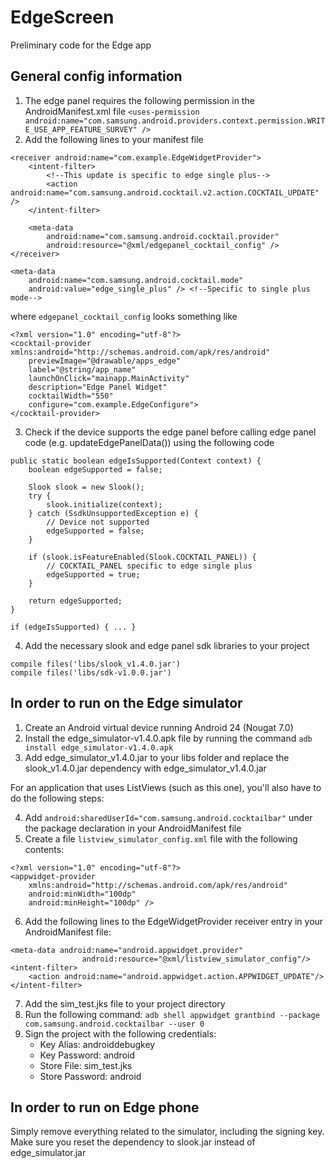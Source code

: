 # EdgeScreen
Preliminary code for the Edge app 

## General config information
1. The edge panel requires the following permission in the AndroidManifest.xml file
`<uses-permission android:name="com.samsung.android.providers.context.permission.WRITE_USE_APP_FEATURE_SURVEY" />`
2. Add the following lines to your manifest file
```
<receiver android:name="com.example.EdgeWidgetProvider">
    <intent-filter>
        <!--This update is specific to edge single plus-->
        <action android:name="com.samsung.android.cocktail.v2.action.COCKTAIL_UPDATE" />
    </intent-filter>

    <meta-data
        android:name="com.samsung.android.cocktail.provider"
        android:resource="@xml/edgepanel_cocktail_config" />
</receiver>

<meta-data
    android:name="com.samsung.android.cocktail.mode"
    android:value="edge_single_plus" /> <!--Specific to single plus mode-->
```
where `edgepanel_cocktail_config` looks something like
```
<?xml version="1.0" encoding="utf-8"?>
<cocktail-provider xmlns:android="http://schemas.android.com/apk/res/android"
    previewImage="@drawable/apps_edge"
    label="@string/app_name"
    launchOnClick="mainapp.MainActivity"
    description="Edge Panel Widget"
    cocktailWidth="550"
    configure="com.example.EdgeConfigure">
</cocktail-provider>
```
3. Check if the device supports the edge panel before calling edge panel code (e.g. updateEdgePanelData()) using the following code
```
public static boolean edgeIsSupported(Context context) {
    boolean edgeSupported = false;

    Slook slook = new Slook();
    try {
        slook.initialize(context);
    } catch (SsdkUnsupportedException e) {
        // Device not supported
        edgeSupported = false;
    }

    if (slook.isFeatureEnabled(Slook.COCKTAIL_PANEL)) {
        // COCKTAIL_PANEL specific to edge single plus
        edgeSupported = true;
    }

    return edgeSupported;
}

if (edgeIsSupported) { ... }
```
4. Add the necessary slook and edge panel sdk libraries to your project
```
compile files('libs/slook_v1.4.0.jar')
compile files('libs/sdk-v1.0.0.jar')
```

## In order to run on the Edge simulator
1. Create an Android virtual device running Android 24 (Nougat 7.0)
2. Install the edge_simulator-v1.4.0.apk file by running the command `adb install edge_simulator-v1.4.0.apk`
3. Add edge_simulator_v1.4.0.jar to your libs folder and replace the slook_v1.4.0.jar dependency with edge_simulator_v1.4.0.jar

For an application that uses ListViews (such as this one), you'll also have to do the following steps:

4. Add `android:sharedUserId="com.samsung.android.cocktailbar"` under the package declaration in your AndroidManifest file
5. Create a file `listview_simulator_config.xml` file with the following contents:
```
<?xml version="1.0" encoding="utf-8"?>
<appwidget-provider
    xmlns:android="http://schemas.android.com/apk/res/android"
    android:minWidth="100dp"
    android:minHeight="100dp" />
```
6. Add the following lines to the EdgeWidgetProvider receiver entry in your AndroidManifest file:
```
<meta-data android:name="android.appwidget.provider"
                android:resource="@xml/listview_simulator_config"/>
<intent-filter>
    <action android:name="android.appwidget.action.APPWIDGET_UPDATE"/>
</intent-filter>
```
7. Add the sim_test.jks file to your project directory
8. Run the following command: `adb shell appwidget grantbind --package com.samsung.android.cocktailbar --user 0`
9. Sign the project with the following credentials:
   * Key Alias: androiddebugkey
   * Key Password: android
   * Store File: sim_test.jks
   * Store Password: android

## In order to run on Edge phone
Simply remove everything related to the simulator, including the signing key. Make sure you reset the dependency to slook.jar instead of edge_simulator.jar

